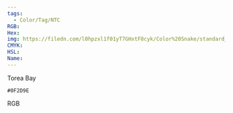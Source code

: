 ```yaml
---
tags:
  - Color/Tag/NTC
RGB:
Hex:
img: https://filedn.com/l0hpzxl1f01yT7GHxtF8cyk/Color%20Snake/standard_csv_to_svg//0F2D9E.svg
CMYK:
HSL:
Name:
---
```

Torea Bay
```palette
#0F2D9E
```
RGB
